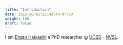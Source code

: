 ```yaml
---
title: "Introduction"
date: 2022-10-01T22:43:43-07:00
weight: 100
draft: false
---
```

I am [Ehsan Hajyasini](https://esihaj.github.io/intro/) a PhD researcher @ [UCSD](https://cse.ucsd.edu/) - [NVSL](http://nvsl.io/).